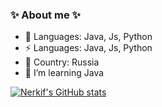 ### ✨ About me ✨

- 🔭 Languages: Java, Js, Python
- ⚡ Languages: Java, Js, Python
- 💬 Country: Russia
- 🌱 I’m learning Java

[![Nerkif's GitHub stats](https://github-readme-stats.vercel.app/api?username=nerkif)](https://github.com/nerkif/github-readme-stats)
